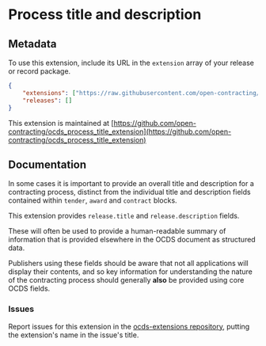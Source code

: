 # Process title and description

## Metadata

To use this extension, include its URL in the ```extension``` array of your release or record package.

```json
{
    "extensions": ["https://raw.githubusercontent.com/open-contracting/ocds_process_title_extension/v1.1.3/extension.json"],
    "releases": []
}
```

This extension is maintained at [https://github.com/open-contracting/ocds_process_title_extension](https://github.com/open-contracting/ocds_process_title_extension)

## Documentation

In some cases it is important to provide an overall title and description for a contracting process, distinct from the individual title and description fields contained within `tender`, `award` and `contract` blocks.

This extension provides `release.title` and `release.description` fields.

These will often be used to provide a human-readable summary of information that is provided elsewhere in the OCDS document as structured data.

Publishers using these fields should be aware that not all applications will display their contents, and so key information for understanding the nature of the contracting process should generally **also** be provided using core OCDS fields.

### Issues

Report issues for this extension in the [ocds-extensions repository](https://github.com/open-contracting/ocds-extensions/issues), putting the extension's name in the issue's title.
